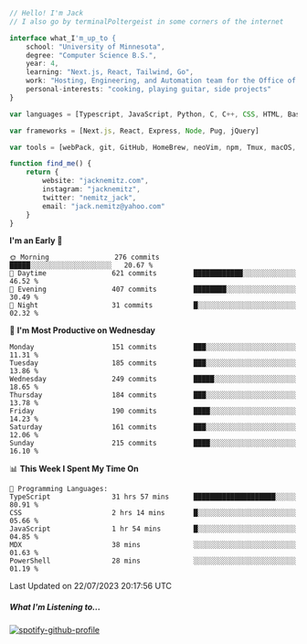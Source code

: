 ```typescript
// Hello! I'm Jack
// I also go by terminalPoltergeist in some corners of the internet

interface what_I'm_up_to {
    school: "University of Minnesota",
    degree: "Computer Science B.S.",
    year: 4,
    learning: "Next.js, React, Tailwind, Go",
    work: "Hosting, Engineering, and Automation team for the Office of Information Technology at UMN",
    personal-interests: "cooking, playing guitar, side projects"
}

var languages = [Typescript, JavaScript, Python, C, C++, CSS, HTML, Bash, VimScript]

var frameworks = [Next.js, React, Express, Node, Pug, jQuery]

var tools = [webPack, git, GitHub, HomeBrew, neoVim, npm, Tmux, macOS, Ubuntu, Docker, Nginx, Cloudflare, DigitalOcean]

function find_me() {
    return {
        website: "jacknemitz.com",
        instagram: "jacknemitz",
        twitter: "nemitz_jack",
        email: "jack.nemitz@yahoo.com"
    }
}
```

<!--START_SECTION:waka-->
**I'm an Early 🐤** 

```text
🌞 Morning                276 commits         █████░░░░░░░░░░░░░░░░░░░░   20.67 % 
🌆 Daytime                621 commits         ████████████░░░░░░░░░░░░░   46.52 % 
🌃 Evening                407 commits         ████████░░░░░░░░░░░░░░░░░   30.49 % 
🌙 Night                  31 commits          █░░░░░░░░░░░░░░░░░░░░░░░░   02.32 % 
```
📅 **I'm Most Productive on Wednesday** 

```text
Monday                   151 commits         ███░░░░░░░░░░░░░░░░░░░░░░   11.31 % 
Tuesday                  185 commits         ███░░░░░░░░░░░░░░░░░░░░░░   13.86 % 
Wednesday                249 commits         █████░░░░░░░░░░░░░░░░░░░░   18.65 % 
Thursday                 184 commits         ███░░░░░░░░░░░░░░░░░░░░░░   13.78 % 
Friday                   190 commits         ████░░░░░░░░░░░░░░░░░░░░░   14.23 % 
Saturday                 161 commits         ███░░░░░░░░░░░░░░░░░░░░░░   12.06 % 
Sunday                   215 commits         ████░░░░░░░░░░░░░░░░░░░░░   16.10 % 
```


📊 **This Week I Spent My Time On** 

```text
💬 Programming Languages: 
TypeScript               31 hrs 57 mins      ████████████████████░░░░░   80.91 % 
CSS                      2 hrs 14 mins       █░░░░░░░░░░░░░░░░░░░░░░░░   05.66 % 
JavaScript               1 hr 54 mins        █░░░░░░░░░░░░░░░░░░░░░░░░   04.85 % 
MDX                      38 mins             ░░░░░░░░░░░░░░░░░░░░░░░░░   01.63 % 
PowerShell               28 mins             ░░░░░░░░░░░░░░░░░░░░░░░░░   01.19 % 
```


 Last Updated on 22/07/2023 20:17:56 UTC
<!--END_SECTION:waka-->

##### What I'm Listening to...

[![spotify-github-profile](https://spotify-github-profile.vercel.app/api/view?uid=jack.nemitz&cover_image=true&show_offline=true&bar_color=53b14f&bar_color_cover=false&background_color=121212FF)](https://spotify-github-profile.vercel.app/api/view?uid=jack.nemitz&redirect=true)

